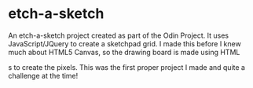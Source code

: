 etch-a-sketch
=============
An etch-a-sketch project created as part of the Odin Project.  It uses JavaScript/JQuery to create a sketchpad grid.  I made this before I knew much about HTML5 Canvas, so the drawing board is made using HTML <div>s to create the pixels.  This was the first proper project I made and quite a challenge at the time!
